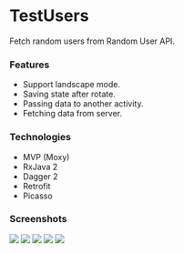 # TestUsers

Fetch random users from Random User API.

### Features
  - Support landscape mode.
  - Saving state after rotate.
  - Passing data to another activity.
  - Fetching data from server.
  
### Technologies
  - MVP (Moxy)
  - RxJava 2
  - Dagger 2
  - Retrofit
  - Picasso
  
### Screenshots

![](https://i.imgur.com/IlucVLsm.jpg)
![](https://i.imgur.com/NxrNypMm.jpg)
![](https://i.imgur.com/jSonSH6m.jpg)
![](https://i.imgur.com/TTJ4Dssm.jpg)
![](https://i.imgur.com/OfqT4GCm.jpg)


